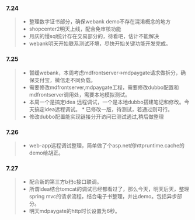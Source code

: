 ### 7.24

> * 整理数字证书部分，确保webank demo不存在混淆概念的地方
> * shopcenter2明天上线，配合免审核功能
> * 月庆的慢sql统计存在交易部分的，待看吧，估计不能解决
> * webank明天开始联系测试环境，尽快开始关键功能开发完成。

### 7.25

> * 暂缓webank，本周考虑mdfrontserver->mdpaygate请求做拆分，确保支付宝，微信走不同负载。
> * 需要修改mdfrontserver,mdpaygate工程，需要修改dubbo配置和mdfrontserver调用处，需要本地模拟测试。
> * 本周一个是搞定idea 远程调试，一个是本地dubbo搭建笔记和修改。今天搞定idea远程调试。
>       * 已修改一版，待测试，若通过则可行。
> * 修改dubbo配置能实现链接分开访问已测试通过,稍后做整理

### 7.26

> * web-app远程调试整理，简单做了个asp.net的httpruntime.cache的demo给胡正。

### 7.27

> * 配合新的第三方b扫c接口联调。
> * 所谓idea结合tomcat的调试已经都看过了，那么今天，明天后天，整理spring mvc的请求流程，结合电子书整理，并出demo。包括异步部分。
> * 明天mdpaygate的http时长设置为6秒。
